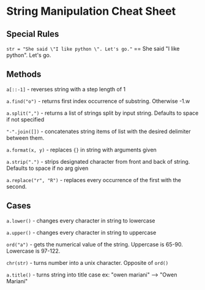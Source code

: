 # String Manipulation Cheat Sheet

## Special Rules

`str = "She said \"I like python \". Let's go."` == She said "I like python". Let's go.

## Methods

`a[::-1]` - reverses string with a step length of 1

`a.find("o")` - returns first index occurrence of substring. Otherwise -1.w

`a.split(",")` - returns a list of strings split by input string. Defaults to space if not specified 

`"-".join([])` - concatenates string items of list with the desired delimiter between them.

`a.format(x, y)` - replaces `{}` in string with arguments given

`a.strip(".")` - strips designated character from front and back of string. Defaults to space if no arg given

`a.replace("r", "R")` - replaces every occurrence of the first with the second.

## Cases

`a.lower()` - changes every character in string to lowercase

`a.upper()` - changes every character in string to uppercase

`ord("a")` - gets the numerical value of the string. Uppercase is 65-90. Lowercase is 97-122.

`chr(str)` - turns number into a unix character. Opposite of `ord()`

`a.title()` - turns string into title case 
ex: "owen mariani" --> "Owen Mariani"